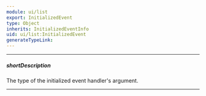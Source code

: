 ```yaml
---
module: ui/list
export: InitializedEvent
type: Object
inherits: InitializedEventInfo
uid: ui/list:InitializedEvent
generateTypeLink: 
---
```

---
##### shortDescription
The type of the initialized event handler's argument.

---
<!-- Description goes here -->